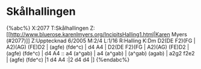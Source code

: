 # Skålhallingen

{%abc%}
X:2077
T:Skålhallingen
Z:[[http://www.bluerose.karenlmyers.org/IncipitsHalling1.html|Karen Myers (#2077)]]
Z:Upptecknad 6/2005
M:2/4
L:1/16
R:Halling
K:Dm
D2(DE F2)(FG | A2)(AG) (FE)D2 | (agfe) (fde^c) | d4 A4 | D2(DE F2)(FG | A2)(AG) (FE)D2 |
(agfe) (fde^c) | d4 A4 :: a4 (a^gab) | a4 (a^gab) |
(a^gab) (agab) | a2g2 f2e2 | (agfe) (fde^c) |1 d4 A4 :|2 d4 d4 |]
{%endabc%}
